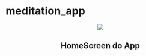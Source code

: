 # meditation_app



<div align="center">
  <img src="https://user-images.githubusercontent.com/38991199/199347383-ece963e6-ee5d-4a64-804d-1d07a2d47b47.png" />
  <h2>HomeScreen do App</h2>
</div>
